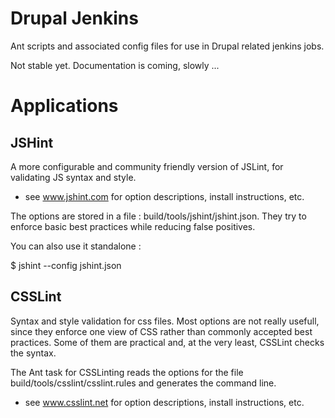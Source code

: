 Drupal Jenkins
========

Ant scripts and associated config files for use in Drupal related jenkins jobs.

Not stable yet. Documentation is coming, slowly ...

Applications
========

JSHint
--------
A more configurable and community friendly version of JSLint, for validating JS syntax and style.
* see www.jshint.com for option descriptions, install instructions, etc.

The options are stored in a file : build/tools/jshint/jshint.json.
They try to enforce basic best practices while reducing false positives.

You can also use it standalone :

$ jshint --config jshint.json <my-js-dir>


CSSLint
--------
Syntax and style validation for css files.
Most options are not really usefull, since they enforce one view of CSS rather than commonly accepted best practices.
Some of them are practical and, at the very least, CSSLint checks the syntax.

The Ant task for CSSLinting reads the options for the file build/tools/csslint/csslint.rules and generates the command line.
* see www.csslint.net for option descriptions, install instructions, etc.
